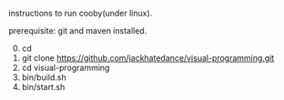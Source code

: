 instructions to run cooby(under linux).

prerequisite:
git and maven installed.

0. cd <any-dir-for-cooby>
1. git clone https://github.com/jackhatedance/visual-programming.git
2. cd visual-programming
3. bin/build.sh
4. bin/start.sh
